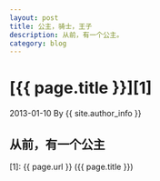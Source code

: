 ```yaml
---
layout: post
title: 公主，骑士，王子
description: 从前，有一个公主。
category: blog
---
```


# [{{ page.title }}][1]
2013-01-10 By {{ site.author_info }}

## 从前，有一个公主

[XiaoGuo]: http://guozs.com "XiaoGuo"
[1]: {{ page.url }} ({{ page.title }})
